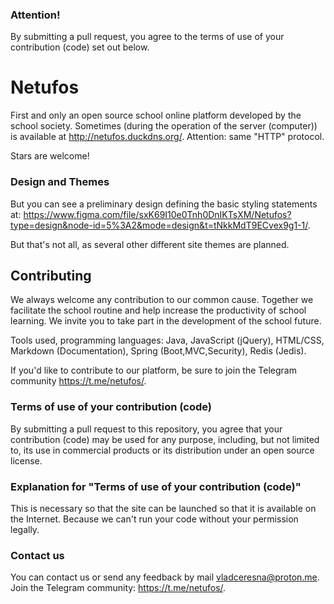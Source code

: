 ### Attention!
By submitting a pull request, you agree to the terms of use of your contribution (code) set out below.

# Netufos
First and only an open source school online platform developed by the school society. Sometimes (during the operation of the server (computer)) is available at http://netufos.duckdns.org/. Attention: same "HTTP" protocol.

Stars are welcome!

### Design and Themes
But you can see a preliminary design defining the basic styling statements at:
https://www.figma.com/file/sxK69I10e0Tnh0DnIKTsXM/Netufos?type=design&node-id=5%3A2&mode=design&t=tNkkMdT9ECvex9g1-1/.

But that's not all, as several other different site themes are planned.

## Contributing
We always welcome any contribution to our common cause. Together we facilitate the school routine and help increase the productivity of school learning. We invite you to take part in the development of the school future.

Tools used, programming languages: Java, JavaScript (jQuery), HTML/CSS, Markdown (Documentation), Spring (Boot,MVC,Security), Redis (Jedis).

If you'd like to contribute to our platform, be sure to join the Telegram community https://t.me/netufos/.

### Terms of use of your contribution (code)
By submitting a pull request to this repository, you agree that your contribution (code) may be used for any purpose, including, but not limited to, its use in commercial products or its distribution under an open source license.

### Explanation for "Terms of use of your contribution (code)"
This is necessary so that the site can be launched so that it is available on the Internet. Because we can't run your code without your permission legally.

### Contact us
You can contact us or send any feedback by mail vladceresna@proton.me.
Join the Telegram community: https://t.me/netufos/.
